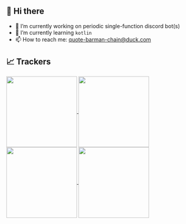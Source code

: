 ## 👋 Hi there 

- 🔭 I’m currently working on periodic single-function discord bot(s)
- 🌱 I’m currently learning `kotlin`
- 📫 How to reach me: quote-barman-chain@duck.com

## 📈 Trackers

<!-- dark mode -->

<a href="https://github.com/anuraghazra/github-readme-stats#gh-dark-mode-only">
  <img height=185 align="center" src="https://github-readme-stats.vercel.app/api?username=wi11-holdsworth&show_icons=true&theme=tokyonight#gh-dark-mode-only" />
</a>
<a href="https://github.com/anuraghazra/github-readme-stats#gh-dark-mode-only">
  <img height=185 align="center" src="https://github-readme-stats.vercel.app/api/top-langs/?username=wi11-holdsworth&layout=compact&theme=tokyonight#gh-dark-mode-only" />
</a>

<!-- light mode -->

<a href="https://github.com/anuraghazra/github-readme-stats#gh-light-mode-only">
  <img height=185 align="center" src="https://github-readme-stats.vercel.app/api?username=wi11-holdsworth&show_icons=true&theme=light#gh-light-mode-only" />
</a>
<a href="https://github.com/anuraghazra/github-readme-stats#gh-light-mode-only">
  <img height=185 align="center" src="https://github-readme-stats.vercel.app/api/top-langs/?username=wi11-holdsworth&layout=compact&theme=light#gh-light-mode-only" />
</a>

<!--
## 🏆 Trophies

[![trophy](https://github-profile-trophy.vercel.app/?username=wi11-holdsworth&theme=tokyonight)](https://github.com/ryo-ma/github-profile-trophy#gh-dark-mode-only)

[![trophy](https://github-profile-trophy.vercel.app/?username=wi11-holdsworth)](https://github.com/ryo-ma/github-profile-trophy#gh-light-mode-only)
-->
